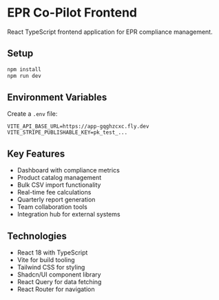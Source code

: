 # EPR Co-Pilot Frontend

React TypeScript frontend application for EPR compliance management.

## Setup

```bash
npm install
npm run dev
```

## Environment Variables

Create a `.env` file:
```
VITE_API_BASE_URL=https://app-gqghzcxc.fly.dev
VITE_STRIPE_PUBLISHABLE_KEY=pk_test_...
```

## Key Features

- Dashboard with compliance metrics
- Product catalog management
- Bulk CSV import functionality
- Real-time fee calculations
- Quarterly report generation
- Team collaboration tools
- Integration hub for external systems

## Technologies

- React 18 with TypeScript
- Vite for build tooling
- Tailwind CSS for styling
- Shadcn/UI component library
- React Query for data fetching
- React Router for navigation
